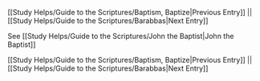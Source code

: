 [[Study Helps/Guide to the Scriptures/Baptism, Baptize|Previous Entry]]  ||  [[Study Helps/Guide to the Scriptures/Barabbas|Next Entry]]

 See [[Study Helps/Guide to the Scriptures/John the Baptist|John the Baptist]]

[[Study Helps/Guide to the Scriptures/Baptism, Baptize|Previous Entry]]  ||  [[Study Helps/Guide to the Scriptures/Barabbas|Next Entry]]